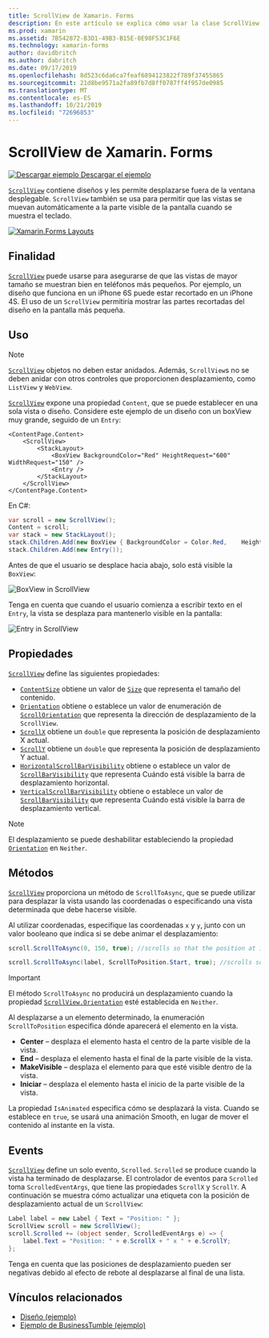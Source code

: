 ```yaml
---
title: ScrollView de Xamarin. Forms
description: En este artículo se explica cómo usar la clase ScrollView de Xamarin. Forms para presentar diseños que no caben en una sola pantalla y que tienen espacio de contenido para el teclado.
ms.prod: xamarin
ms.assetid: 7B542872-B3D1-49B3-B15E-0E98F53C1F6E
ms.technology: xamarin-forms
author: davidbritch
ms.author: dabritch
ms.date: 09/17/2019
ms.openlocfilehash: 8d523c6da6ca7feaf6894123822f789f37455865
ms.sourcegitcommit: 21d8be9571a2fa89fb7d8ff0787ff4f957de0985
ms.translationtype: MT
ms.contentlocale: es-ES
ms.lasthandoff: 10/21/2019
ms.locfileid: "72696853"
---
```

# <a name="xamarinforms-scrollview"></a>ScrollView de Xamarin. Forms

[![Descargar ejemplo](~/media/shared/download.png) Descargar el ejemplo](https://docs.microsoft.com/samples/xamarin/xamarin-forms-samples/userinterface-layout)

[`ScrollView`](xref:Xamarin.Forms.ScrollView) contiene diseños y les permite desplazarse fuera de la ventana desplegable. `ScrollView` también se usa para permitir que las vistas se muevan automáticamente a la parte visible de la pantalla cuando se muestra el teclado.

[![](scroll-view-images/layouts-sml.png "Xamarin.Forms Layouts")](scroll-view-images/layouts.png#lightbox "Xamarin.Forms Layouts")

## <a name="purpose"></a>Finalidad

[`ScrollView`](xref:Xamarin.Forms.ScrollView) puede usarse para asegurarse de que las vistas de mayor tamaño se muestran bien en teléfonos más pequeños. Por ejemplo, un diseño que funciona en un iPhone 6S puede estar recortado en un iPhone 4S. El uso de un `ScrollView` permitiría mostrar las partes recortadas del diseño en la pantalla más pequeña.

## <a name="usage"></a>Uso

> [!NOTE]
> [`ScrollView`](xref:Xamarin.Forms.ScrollView) objetos no deben estar anidados. Además, `ScrollView`s no se deben anidar con otros controles que proporcionen desplazamiento, como `ListView` y `WebView`.

[`ScrollView`](xref:Xamarin.Forms.ScrollView) expone una propiedad `Content`, que se puede establecer en una sola vista o diseño. Considere este ejemplo de un diseño con un boxView muy grande, seguido de un `Entry`:

```xaml
<ContentPage.Content>
    <ScrollView>
        <StackLayout>
            <BoxView BackgroundColor="Red" HeightRequest="600" WidthRequest="150" />
            <Entry />
        </StackLayout>
    </ScrollView>
</ContentPage.Content>
```

En C#:

```csharp
var scroll = new ScrollView();
Content = scroll;
var stack = new StackLayout();
stack.Children.Add(new BoxView { BackgroundColor = Color.Red,    HeightRequest = 600, WidthRequest = 600 });
stack.Children.Add(new Entry());
```

Antes de que el usuario se desplace hacia abajo, solo está visible la `BoxView`:

![](scroll-view-images/scroll-start.png "BoxView in ScrollView")

Tenga en cuenta que cuando el usuario comienza a escribir texto en el `Entry`, la vista se desplaza para mantenerlo visible en la pantalla:

![](scroll-view-images/scroll-end.png "Entry in ScrollView")

## <a name="properties"></a>Propiedades

[`ScrollView`](xref:Xamarin.Forms.ScrollView) define las siguientes propiedades:

- [`ContentSize`](xref:Xamarin.Forms.ScrollView.ContentSizeProperty) obtiene un valor de [`Size`](xref:Xamarin.Forms.Size) que representa el tamaño del contenido.
- [`Orientation`](xref:Xamarin.Forms.ScrollView.OrientationProperty) obtiene o establece un valor de enumeración de [`ScrollOrientation`](xref:Xamarin.Forms.ScrollOrientation) que representa la dirección de desplazamiento de la `ScrollView`.
- [`ScrollX`](xref:Xamarin.Forms.ScrollView.ScrollXProperty) obtiene un `double` que representa la posición de desplazamiento X actual.
- [`ScrollY`](xref:Xamarin.Forms.ScrollView.ScrollYProperty) obtiene un `double` que representa la posición de desplazamiento Y actual.
- [`HorizontalScrollBarVisibility`](xref:Xamarin.Forms.ScrollView.HorizontalScrollBarVisibilityProperty) obtiene o establece un valor de [`ScrollBarVisibility`](xref:Xamarin.Forms.ScrollBarVisibility) que representa Cuándo está visible la barra de desplazamiento horizontal.
- [`VerticalScrollBarVisibility`](xref:Xamarin.Forms.ScrollView.VerticalScrollBarVisibilityProperty) obtiene o establece un valor de [`ScrollBarVisibility`](xref:Xamarin.Forms.ScrollBarVisibility) que representa Cuándo está visible la barra de desplazamiento vertical.

> [!NOTE]
> El desplazamiento se puede deshabilitar estableciendo la propiedad [`Orientation`](xref:Xamarin.Forms.ScrollView.OrientationProperty) en `Neither`.

## <a name="methods"></a>Métodos

[`ScrollView`](xref:Xamarin.Forms.ScrollView) proporciona un método de `ScrollToAsync`, que se puede utilizar para desplazar la vista usando las coordenadas o especificando una vista determinada que debe hacerse visible.

Al utilizar coordenadas, especifique las coordenadas `x` y `y`, junto con un valor booleano que indica si se debe animar el desplazamiento:

```csharp
scroll.ScrollToAsync(0, 150, true); //scrolls so that the position at 150px from the top is visible

scroll.ScrollToAsync(label, ScrollToPosition.Start, true); //scrolls so that the label is at the start of the list
```

> [!IMPORTANT]
> El método `ScrollToAsync` no producirá un desplazamiento cuando la propiedad [`ScrollView.Orientation`](xref:Xamarin.Forms.ScrollView.OrientationProperty) esté establecida en `Neither`.

Al desplazarse a un elemento determinado, la enumeración `ScrollToPosition` especifica dónde aparecerá el elemento en la vista.

- **Center** &ndash; desplaza el elemento hasta el centro de la parte visible de la vista.
- **End** &ndash; desplaza el elemento hasta el final de la parte visible de la vista.
- **MakeVisible** &ndash; desplaza el elemento para que esté visible dentro de la vista.
- **Iniciar** &ndash; desplaza el elemento hasta el inicio de la parte visible de la vista.

La propiedad `IsAnimated` especifica cómo se desplazará la vista. Cuando se establece en `true`, se usará una animación Smooth, en lugar de mover el contenido al instante en la vista.

## <a name="events"></a>Events

[`ScrollView`](xref:Xamarin.Forms.ScrollView) define un solo evento, `Scrolled`. `Scrolled` se produce cuando la vista ha terminado de desplazarse. El controlador de eventos para `Scrolled` toma `ScrolledEventArgs`, que tiene las propiedades `ScrollX` y `ScrollY`. A continuación se muestra cómo actualizar una etiqueta con la posición de desplazamiento actual de un `ScrollView`:

```csharp
Label label = new Label { Text = "Position: " };
ScrollView scroll = new ScrollView();
scroll.Scrolled += (object sender, ScrolledEventArgs e) => {
    label.Text = "Position: " + e.ScrollX + " x " + e.ScrollY;
};
```

Tenga en cuenta que las posiciones de desplazamiento pueden ser negativas debido al efecto de rebote al desplazarse al final de una lista.

## <a name="related-links"></a>Vínculos relacionados

- [Diseño (ejemplo)](https://docs.microsoft.com/samples/xamarin/xamarin-forms-samples/userinterface-layout)
- [Ejemplo de BusinessTumble (ejemplo)](https://docs.microsoft.com/samples/xamarin/xamarin-forms-samples/userinterface-businesstumble)
